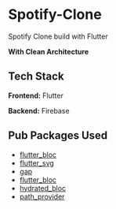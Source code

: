 
# Spotify-Clone

Spotify Clone build with Flutter

**With Clean Architecture** 

## Tech Stack

**Frontend:** Flutter

**Backend:** Firebase


## Pub Packages Used

- [flutter_bloc](https://pub.dev/packages/flutter_bloc)
- [flutter_svg](https://pub.dev/packages/flutter_svg)
- [gap](https://pub.dev/packages/gap)
- [flutter_bloc](https://pub.dev/packages/flutter_bloc)
- [hydrated_bloc](https://pub.dev/packages/hydrated_bloc)
- [path_provider](https://pub.dev/packages/path_provider)
